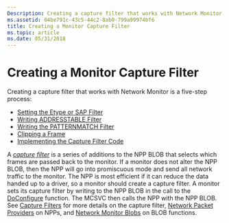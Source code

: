 ```yaml
---
Description: Creating a capture filter that works with Network Monitor is a five-step process.
ms.assetid: 04be791c-43c5-44c2-8ab0-799a99974bf6
title: Creating a Monitor Capture Filter
ms.topic: article
ms.date: 05/31/2018
---
```


# Creating a Monitor Capture Filter

Creating a capture filter that works with Network Monitor is a five-step process:

-   [Setting the Etype or SAP Filter](writing-etypesap-filter-portion.md)
-   [Writing ADDRESSTABLE Filter](writing-addresstable-filter-portion.md)
-   [Writing the PATTERNMATCH Filter](writing-the-patternmatch-filter.md)
-   [Clipping a Frame](clipping-a-frame.md)
-   [Implementing the Capture Filter Code](implementing-the-capture-filter-code.md)

A [*capture filter*](c.md) is a series of additions to the NPP BLOB that selects which frames are passed back to the monitor. If a monitor does not alter the NPP BLOB, then the NPP will go into promiscuous mode and send all network traffic to the monitor. The NPP is most efficient if it can reduce the data handed up to a driver, so a monitor should create a capture filter. A monitor sets its capture filter by writing to the NPP BLOB in the call to the [DoConfigure](imonitor-doconfigure.md) function. The MCSVC then calls the NPP with the NPP BLOB. See [Capture Filters](capture-filters.md) for more details on the capture filter, [Network Packet Providers](network-packet-providers.md) on NPPs, and [Network Monitor Blobs](network-monitor-blobs.md) on BLOB functions.

 

 




